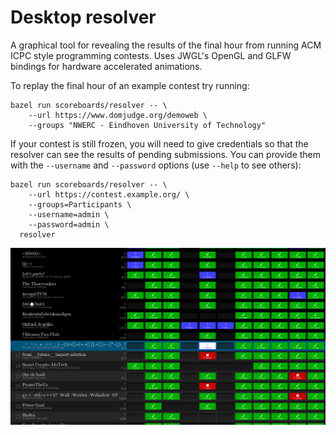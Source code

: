 Desktop resolver
================

A graphical tool for revealing the results of the final hour from running ACM
ICPC style programming contests. Uses JWGL's OpenGL and GLFW bindings for
hardware accelerated animations.

To replay the final hour of an example contest try running:

```
bazel run scoreboards/resolver -- \
    --url https://www.domjudge.org/demoweb \
    --groups "NWERC - Eindhoven University of Technology"
```

If your contest is still frozen, you will need to give credentials so that the
resolver can see the results of pending submissions. You can provide them with
the `--username` and `--password` options (use `--help` to see others):

```
bazel run scoreboards/resolver -- \
    --url https://contest.example.org/ \
    --groups=Participants \
    --username=admin \
    --password=admin \
  resolver
```

![Screenshot of the scoreboard for NWERC 2018](../../docs/images/screenshot-resolver.png)
